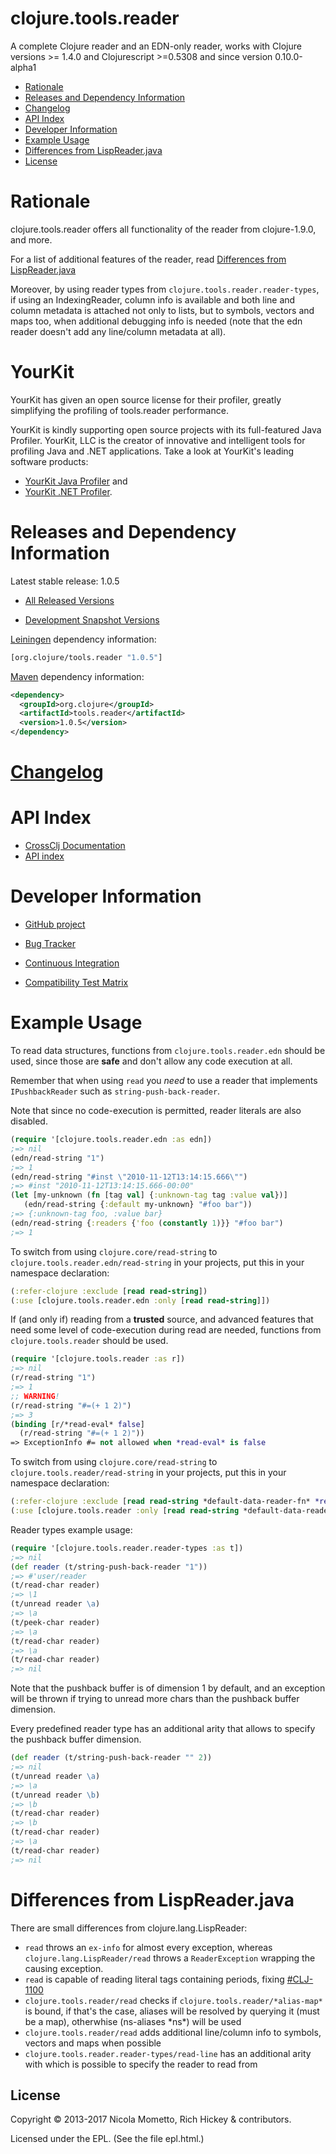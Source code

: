 clojure.tools.reader
========================================

A complete Clojure reader and an EDN-only reader, works with Clojure versions >= 1.4.0 and Clojurescript  >=0.5308 and since version 0.10.0-alpha1

* [Rationale](#rationale)
* [Releases and Dependency Information](#releases-and-dependency-information)
* [Changelog](#changelog)
* [API Index](#api-index)
* [Developer Information](#developer-information)
* [Example Usage](#example-usage)
* [Differences from LispReader.java](#differences-from-lispreaderjava)
* [License](#license)

Rationale
========================================

clojure.tools.reader offers all functionality of the reader from clojure-1.9.0, and more.

For a list of additional features of the reader, read [Differences from LispReader.java](#differences-from-lispreaderjava)

Moreover, by using reader types from `clojure.tools.reader.reader-types`, if using an IndexingReader, column info is available and both line and column metadata is attached not only to lists, but to symbols, vectors and maps too, when additional debugging info is needed (note that the edn reader doesn't add any line/column metadata at all).


YourKit
========================================
YourKit has given an open source license for their profiler, greatly simplifying the profiling of tools.reader performance.

YourKit is kindly supporting open source projects with its full-featured Java Profiler. YourKit, LLC is the creator of innovative and intelligent tools for profiling Java and .NET applications. Take a look at YourKit's leading software products:

* <a href="http://www.yourkit.com/java/profiler/index.jsp">YourKit Java Profiler</a> and
* <a href="http://www.yourkit.com/.net/profiler/index.jsp">YourKit .NET Profiler</a>.

Releases and Dependency Information
========================================

Latest stable release: 1.0.5

* [All Released Versions](http://search.maven.org/#search%7Cgav%7C1%7Cg%3A%22org.clojure%22%20AND%20a%3A%22tools.reader%22)

* [Development Snapshot Versions](https://oss.sonatype.org/index.html#nexus-search;gav%7Eorg.clojure%7Etools.reader%7E%7E%7E)

[Leiningen](https://github.com/technomancy/leiningen) dependency information:

```clojure
[org.clojure/tools.reader "1.0.5"]
```
[Maven](http://maven.apache.org/) dependency information:

```xml
<dependency>
  <groupId>org.clojure</groupId>
  <artifactId>tools.reader</artifactId>
  <version>1.0.5</version>
</dependency>
```

[Changelog](CHANGELOG.md)
========================================

API Index
========================================

* [CrossClj Documentation](http://crossclj.info/doc/org.clojure/tools.reader/lastest/index.html)
* [API index](http://clojure.github.io/tools.reader)

Developer Information
========================================

* [GitHub project](https://github.com/clojure/tools.reader)

* [Bug Tracker](http://dev.clojure.org/jira/browse/TRDR)

* [Continuous Integration](http://build.clojure.org/job/tools.reader/)

* [Compatibility Test Matrix](http://build.clojure.org/job/tools.reader-test-matrix/)

Example Usage
========================================

To read data structures, functions from `clojure.tools.reader.edn` should be used, since those are **safe** and don't allow any code execution at all.

Remember that when using `read` you *need* to use a reader that implements `IPushbackReader` such as `string-push-back-reader`.

Note that since no code-execution is permitted, reader literals are also disabled.

```clojure
(require '[clojure.tools.reader.edn :as edn])
;=> nil
(edn/read-string "1")
;=> 1
(edn/read-string "#inst \"2010-11-12T13:14:15.666\"")
;=> #inst "2010-11-12T13:14:15.666-00:00"
(let [my-unknown (fn [tag val] {:unknown-tag tag :value val})]
   (edn/read-string {:default my-unknown} "#foo bar"))
;=> {:unknown-tag foo, :value bar}
(edn/read-string {:readers {'foo (constantly 1)}} "#foo bar")
;=> 1
```

To switch from using `clojure.core/read-string` to `clojure.tools.reader.edn/read-string` in your projects, put this in your namespace declaration:
```clojure
(:refer-clojure :exclude [read read-string])
(:use [clojure.tools.reader.edn :only [read read-string]])
```

If (and only if) reading from a **trusted** source, and advanced features that need some level of code-execution during read are needed, functions from `clojure.tools.reader` should be used.
```clojure
(require '[clojure.tools.reader :as r])
;=> nil
(r/read-string "1")
;=> 1
;; WARNING!
(r/read-string "#=(+ 1 2)")
;=> 3
(binding [r/*read-eval* false]
  (r/read-string "#=(+ 1 2)"))
=> ExceptionInfo #= not allowed when *read-eval* is false
```

To switch from using `clojure.core/read-string` to `clojure.tools.reader/read-string` in your projects, put this in your namespace declaration:
```clojure
(:refer-clojure :exclude [read read-string *default-data-reader-fn* *read-eval* *data-readers*])
(:use [clojure.tools.reader :only [read read-string *default-data-reader-fn* *read-eval* *data-readers*]])
```

Reader types example usage:

```clojure
(require '[clojure.tools.reader.reader-types :as t])
;=> nil
(def reader (t/string-push-back-reader "1"))
;=> #'user/reader
(t/read-char reader)
;=> \1
(t/unread reader \a)
;=> \a
(t/peek-char reader)
;=> \a
(t/read-char reader)
;=> \a
(t/read-char reader)
;=> nil
```
Note that the pushback buffer is of dimension 1 by default, and an exception will be thrown if trying to
unread more chars than the pushback buffer dimension.

Every predefined reader type has an additional arity that allows to specify the pushback buffer dimension.

```clojure
(def reader (t/string-push-back-reader "" 2))
;=> nil
(t/unread reader \a)
;=> \a
(t/unread reader \b)
;=> \b
(t/read-char reader)
;=> \b
(t/read-char reader)
;=> \a
(t/read-char reader)
;=> nil
```

Differences from LispReader.java
========================================

There are small differences from clojure.lang.LispReader:

* `read` throws an `ex-info` for almost every exception, whereas `clojure.lang.LispReader/read` throws a `ReaderException` wrapping the causing exception.
* `read` is capable of reading literal tags containing periods, fixing [#CLJ-1100](http://dev.clojure.org/jira/browse/CLJ-1100)
* `clojure.tools.reader/read` checks if `clojure.tools.reader/*alias-map*` is bound, if that's the case, aliases will be resolved by querying it (must be a map), otherwhise (ns-aliases \*ns\*) will be used
* `clojure.tools.reader/read` adds additional line/column info to symbols, vectors and maps when possible
* `clojure.tools.reader.reader-types/read-line` has an additional arity with which is possible to specify the reader to read from

## License

Copyright © 2013-2017 Nicola Mometto, Rich Hickey & contributors.

Licensed under the EPL. (See the file epl.html.)
